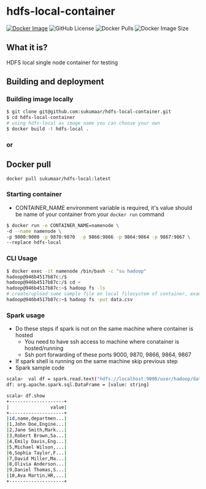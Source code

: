 # hdfs-local-container
[![Docker Image](https://github.com/sukumaar/hdfs-local-container/actions/workflows/docker-image.yml/badge.svg)](https://github.com/sukumaar/hdfs-local-container/actions/workflows/docker-image.yml)
![GitHub License](https://img.shields.io/github/license/sukumaar/hdfs-local-container?style=plastic)
![Docker Pulls](https://img.shields.io/docker/pulls/sukumaar/hdfs-local?style=plastic&logo=docker&cacheSeconds=60)
![Docker Image Size](https://img.shields.io/docker/image-size/sukumaar/hdfs-local?style=plastic&logo=docker)

## What it is?
HDFS local single node container for testing
## Building and deployment
### Building image locally
```bash
$ git clone git@github.com:sukumaar/hdfs-local-container.git
$ cd hdfs-local-container
# using hdfs-local as image name you can choose your own
$ docker build -t hdfs-local .
```
### or
## Docker pull
```bash
docker pull sukumaar/hdfs-local:latest
```

### Starting container
- CONTAINER_NAME environment variable is required, it's value should be name of your container from your `docker run` command
```bash
$ docker run -e CONTAINER_NAME=namenode \
-d --name namenode \ 
-p 9000:9000 -p 9870:9870  -p 9866:9866 -p 9864:9864 -p 9867:9867 \ 
--replace hdfs-local
```


### CLI Usage
```bash
$ docker exec -it namenode /bin/bash -c "su hadoop"
hadoop@946b4517b87c:/$ 
hadoop@946b4517b87c:/$ cd ~
hadoop@946b4517b87c:~$ hadoop fs -ls
# create/upload some sample file on local filesystem of container, example: data.csv
hadoop@946b4517b87c:~$ hadoop fs -put data.csv
```

### Spark usage
- Do these steps if spark is not on the same machine where container is hosted
    - You need to have ssh access to machine where conatainer is hosted/running
    - Ssh port forwarding of these ports 9000, 9870, 9866, 9864, 9867
- If spark shell is running on the same machine skip previous step
- Spark sample code 
``` bash
scala>  val df = spark.read.text("hdfs://localhost:9000/user/hadoop/data.csv")
df: org.apache.spark.sql.DataFrame = [value: string]

scala> df.show
+--------------------+
|               value|
+--------------------+
|id,name,departmen...|
|1,John Doe,Engine...|
|2,Jane Smith,Mark...|
|3,Robert Brown,Sa...|
|4,Emily Davis,Eng...|
|5,Michael Wilson,...|
|6,Sophia Taylor,F...|
|7,David Miller,Ma...|
|8,Olivia Anderson...|
|9,Daniel Thomas,S...|
|10,Ava Martin,HR,...|
+--------------------+
```
